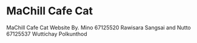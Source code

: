 ﻿# MaChill Cafe Cat 

MaChill Cafe Cat Website By.
Mino 67125520 Rawisara Sangsai and Nutto 67125537 Wuttichay Polkunthod
